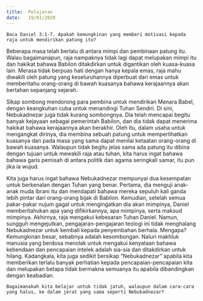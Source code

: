```yaml
---
title:  Pelajaran
date:   19/01/2020
---
```


`Baca Daniel 3:1-7. Apakah kemungkinan yang memberi motivasi kepada raja untuk mendirikan patung itu?`

Beberapa masa telah berlalu di antara mimpi dan pembinaan patung itu. Walau bagaimanapun, raja nampaknya tidak lagi dapat melupakan mimpi itu dan hakikat bahawa Babilon ditakdirkan untuk digantikan oleh kuasa-kuasa lain. Merasa tidak berpuas hati dengan hanya kepala emas, raja mahu diwakili oleh patung yang keseluruhannya diperbuat dari emas untuk memberitahu orang-orang di bawah kuasanya bahawa kerajaannya akan bertahan sepanjang sejarah.

Sikap sombong mendorong para pembina untuk mendirikan Menara Babel, dengan keangkuhan cuba untuk menandingi Tuhan Sendiri. Di sini, Nebukadnezar juga tidak kurang sombongnya.  Dia telah mencapai begitu banyak kejayaan sebagai pemerintah Babilon, dan dia tidak dapat menerima hakikat bahawa kerajaannya akan berakhir. Oleh itu, dalam usaha untuk mengangkat dirinya, dia membina sebuah patung untuk memperlihatkan kuasanya dan pada masa yang sama dapat menilai ketaatan orang-orang di bawah kuasanya. Walaupun tidak begitu jelas sama ada patung itu dibina dengan tujuan untuk mewakili raja atau tuhan, kita harus ingat bahawa bahawa garis pemisah di antara politik dan agama seringkali samar, itu pun jika ia wujud.

Kita juga harus ingat bahawa Nebukadnezar mempunyai dua kesempatan untuk berkenalan dengan Tuhan yang benar. Pertama, dia menguji anak-anak muda Ibrani itu dan mendapati bahawa mereka sepuluh kali ganda lebih pintar dari orang-orang bijak di Babilon. Kemudian, setelah semua pakar-pakar nujum gagal untuk mengingatkan dia akan mimpinya, Daniel memberitahukan apa yang difikirkannya, apa mimpinya, serta maksud mimpinya. Akhirnya, raja mengakui kebesaran Tuhan Daniel. Namun, sungguh mengejutkan, pengajaran-pengajaran teologi ini tidak menghalang Nebukadnezar untuk kembali kepada penyembahan berhala. Mengapa? Kemungkinan besar, sebabnya adalah kesombongan. Naluri makhluk manusia yang berdosa menolak untuk mengakui kenyataan bahawa kebendaan dan pencapaian intelek adalah sia-sia dan ditakdirkan untuk hilang. Kadangkala, kita juga sedikit bersikap “Nebukadnezar” apabila kita memberikan terlalu banyak perhatian kepada pencapaian-pencapaian kita dan melupakan betapa tidak bermakna semuanya itu apabila dibandingkan dengan keabadian.

`Bagaimanakah kita belajar untuk tidak jatuh, walaupun dalam cara-cara yang halus, ke dalam jerat yang sama seperti Nebukadnezar?`